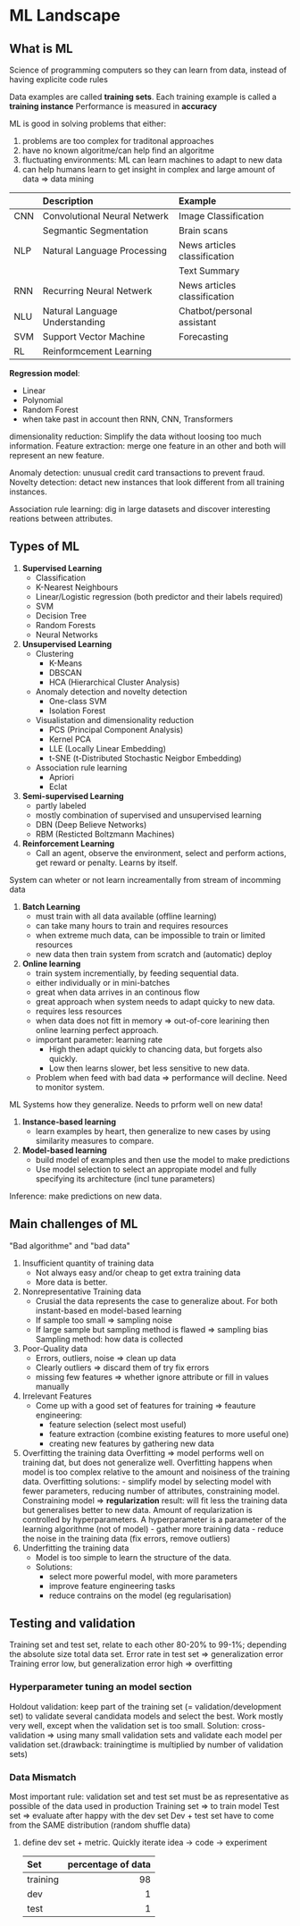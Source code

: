 # ML Landscape

## What is ML

Science of programming computers so they can learn from data, instead of having explicite code rules

Data examples are called **training sets**. Each training example is called a **training instance**
Performance is measured in **accuracy**

ML is good in solving problems that either:

1. problems are too complex for traditonal approaches
2. have no known algoritme/can help find an algoritme
3. fluctuating environments: ML can learn machines to adapt to new data
4. can help humans learn to get insight in complex and large amount of data => data mining

|  | Description | Example |
| :---|    :----   | :---- |
| CNN | Convolutional Neural Netwerk | Image Classification 
|  |Segmantic Segmentation  | Brain scans |
| NLP | Natural Language Processing | News articles classification|
|  |  | Text Summary | 
| RNN | Recurring Neural Netwerk | News articles classification |
| NLU | Natural Language Understanding | Chatbot/personal assistant |
| SVM | Support Vector Machine | Forecasting |
| RL | Reinformcement Learning | |

**Regression model**:

- Linear
- Polynomial
- Random Forest
- when take past in account then RNN, CNN, Transformers

dimensionality reduction: Simplify the data without loosing too much information.
Feature extraction: merge one feature in an other and both will represent an new feature.

Anomaly detection: unusual credit card transactions to prevent fraud.
Novelty detection: detact new instances that look different from all training instances.

Association rule learning: dig in large datasets and discover interesting reations between attributes.

## Types of ML

1. **Supervised Learning**
    - Classification
    - K-Nearest Neighbours
    - Linear/Logistic regression (both predictor and their labels required)
    - SVM
    - Decision Tree
    - Random Forests
    - Neural Networks
2. **Unsupervised Learning**
    - Clustering
        - K-Means
        - DBSCAN
        - HCA (Hierarchical Cluster Analysis)
    - Anomaly detection and novelty detection
        - One-class SVM
        - Isolation Forest
    - Visualistation and dimensionality reduction
        - PCS (Principal Component Analysis)
        - Kernel PCA
        - LLE (Locally Linear Embedding)
        - t-SNE (t-Distributed Stochastic Neigbor Embedding)
    - Association rule learning
        - Apriori
        - Eclat
3. **Semi-supervised Learning**
    - partly labeled
    - mostly combination of supervised and unsupervised learning
    - DBN (Deep Believe Networks)
    - RBM (Resticted Boltzmann Machines)
4. **Reinforcement Learning**
    - Call an agent, observe the environment, select and perform actions, get reward or penalty. Learns by itself.

System can wheter or not learn increamentally from stream of incomming data

1. **Batch Learning**
    - must train with all data available (offline learning)
    - can take many hours to train and requires resources
    - when extreme much data, can be impossible to train or limited resources
    - new data then train system from scratch and (automatic) deploy
2. **Online learning**
    - train system incrementially, by feeding sequential data.
    - either individually or in mini-batches
    - great when data arrives in an continous flow
    - great approach when system needs to adapt quicky to new data.
    - requires less resources
    - when data does not fitt in memory => out-of-core learining
        then online learning perfect approach.
    - important parameter: learning rate
        - High then adapt quickly to chancing data, but forgets also quickly.
        - Low then learns slower, bet less sensitive to new data.
    - Problem when feed with bad data => performance will decline.
        Need to monitor system.

ML Systems how they generalize. Needs to prform well on new data!

1. **Instance-based learning**
    - learn examples by heart, then generalize to new cases by using similarity measures to compare.
2. **Model-based learning**
    - build model of examples and then use the model to make predictions
    - Use model selection to select an appropiate model and fully specifying its architecture (incl tune parameters)

Inference: make predictions on new data.

## Main challenges of ML

"Bad algorithme" and "bad data"

1. Insufficient quantity of training data
    - Not always easy and/or cheap to get extra training data
    - More data is better.
2. Nonrepresentative Training data
    - Crusial the data represents the case to generalize about.
        For both instant-based en model-based learning
    - If sample too small => sampling noise
    - If large sample but sampling method is flawed => sampling bias
        Sampling method: how data is collected
3. Poor-Quality data
    - Errors, outliers, noise => clean up data
    - Clearly outliers => discard them of try fix errors
    - missing few features => whether ignore attribute or fill in values manually
4. Irrelevant Features
    - Come up with a good set of features for training => feauture engineering:
        - feature selection (select most useful)
        - feature extraction (combine existing features to more useful one)
        - creating new features by gathering new data
5. Overfitting the training data
    Overfitting => model performs well on training dat, but does not generalize well.
    Overfitting happens when model is too complex relative to the amount and noisiness of the training data.
    Overfitting solutions:
        - simplify model by selecting model with fewer parameters, reducing number of attributes, constraining model.
            Constraining model => **regularization** result: will fit less the training data but generalises better to new data.
                Amount of reqularization is controlled by hyperparameters. A hyperparameter is a parameter of the learning algorithme (not of model)
        - gather more training data
        - reduce the noise in the training data (fix errors, remove outliers)
6. Underfitting the training data
    - Model is too simple to learn the structure of the data.
    - Solutions:
        - select more powerful model, with more parameters
        - improve feature engineering tasks
        - reduce contrains on the model (eg regularisation)

## Testing and validation

Training set and test set, relate to each other 80-20% to 99-1%; depending the absolute size total data set.
Error rate in test set => generalization error
Training error low, but generalization error high => overfitting

### Hyperparameter tuning an model section

Holdout validation: keep part of the training set (= validation/development set) to validate several candidata models and select the best. Work mostly very well, except when the validation set is too small.
    Solution: cross-validation => using many small validation sets and validate each model per validation set.(drawback: trainingtime is multiplied by number of validation sets)

### Data Mismatch

Most important rule: validation set and test set must be as representative as possible of the data used in production
Training set => to train model
Test set => evaluate after happy with the dev set
Dev + test set have to come from the SAME distribution (random shuffle data)

1. define dev set + metric. Quickly iterate
    idea -> code -> experiment

    | Set | percentage of data |
    | :--- | --: |
    | training | 98 |
    | dev | 1 |
    | test |1  |
